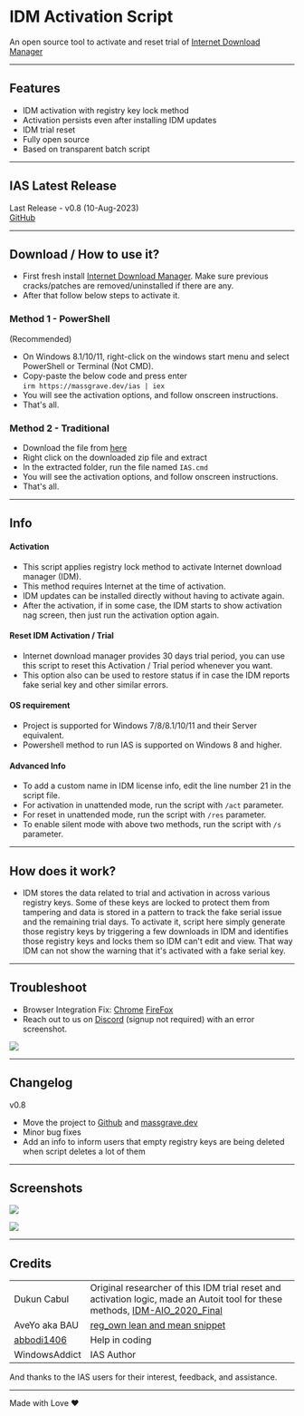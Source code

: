 # IDM Activation Script

An open source tool to activate and reset trial of [Internet Download Manager](https://www.internetdownloadmanager.com/)

------------------------------------------------------------------------

## Features

-   IDM activation with registry key lock method
-   Activation persists even after installing IDM updates
-   IDM trial reset
-   Fully open source
-   Based on transparent batch script

------------------------------------------------------------------------

## IAS Latest Release

Last Release - v0.8 (10-Aug-2023)\
[GitHub](https://github.com/WindowsAddict/IDM-Activation-Script)

------------------------------------------------------------------------

## Download / How to use it?

-   First fresh install [Internet Download Manager](https://www.internetdownloadmanager.com/). Make sure previous cracks/patches are removed/uninstalled if there are any.
-   After that follow below steps to activate it.

### Method 1 - PowerShell

(Recommended)

-   On Windows 8.1/10/11, right-click on the windows start menu and select PowerShell or Terminal (Not CMD).
-   Copy-paste the below code and press enter\
    `irm https://massgrave.dev/ias | iex`
-   You will see the activation options, and follow onscreen instructions.
-   That's all.

### Method 2 - Traditional

-   Download the file from [here](https://github.com/WindowsAddict/IDM-Activation-Script/archive/refs/heads/main.zip)
-   Right click on the downloaded zip file and extract
-   In the extracted folder, run the file named `IAS.cmd`
-   You will see the activation options, and follow onscreen instructions.
-   That's all.

------------------------------------------------------------------------

## Info

#### Activation

-   This script applies registry lock method to activate Internet download manager (IDM).
-   This method requires Internet at the time of activation.
-   IDM updates can be installed directly without having to activate again.
-   After the activation, if in some case, the IDM starts to show activation nag screen, then just run the activation option again.

#### Reset IDM Activation / Trial

-   Internet download manager provides 30 days trial period, you can use this script to reset this Activation / Trial period whenever you want.
-   This option also can be used to restore status if in case the IDM reports fake serial key and other similar errors.

#### OS requirement

-   Project is supported for Windows 7/8/8.1/10/11 and their Server equivalent.
-   Powershell method to run IAS is supported on Windows 8 and higher.

#### Advanced Info

-   To add a custom name in IDM license info, edit the line number 21 in the script file.
-   For activation in unattended mode, run the script with `/act` parameter.
-   For reset in unattended mode, run the script with `/res` parameter.
-   To enable silent mode with above two methods, run the script with `/s` parameter.

------------------------------------------------------------------------

## How does it work?

-   IDM stores the data related to trial and activation in across various registry keys. Some of these keys are locked to protect them from tampering and data is stored in a pattern to track the fake serial issue and the remaining trial days. To activate it, script here simply generate those registry keys by triggering a few downloads in IDM and identifies those registry keys and locks them so IDM can't edit and view. That way IDM can not show the warning that it's activated with a fake serial key.

------------------------------------------------------------------------

## Troubleshoot

-   Browser Integration Fix: [Chrome](https://www.internetdownloadmanager.com/register/new_faq/bi9.html) [FireFox](https://www.internetdownloadmanager.com/register/new_faq/bi4.html)
-   Reach out to us on [Discord](https://discord.gg/gjJEfq7ux8) (signup not required) with an error screenshot.

[![](https://lookimg.com/images/2023/03/21/QTvjcD.png)](https://discord.gg/gjJEfq7ux8)

------------------------------------------------------------------------

## Changelog

v0.8

-   Move the project to [Github](https://github.com/WindowsAddict/IDM-Activation-Script) and [massgrave.dev](https://massgrave.dev/idm-activation-script.html)
-   Minor bug fixes
-   Add an info to inform users that empty registry keys are being deleted when script deletes a lot of them

------------------------------------------------------------------------

## Screenshots

![](https://github.com/massgravel/mas-docs/blob/main/IAS.png?raw=true)

![](https://github.com/massgravel/mas-docs/blob/main/IAS_Activation.png?raw=true)

------------------------------------------------------------------------

## Credits

|                                             |                                                                                                                                                                                                                                        |
|---------------------|---------------------------------------------------|
| Dukun Cabul                                 | Original researcher of this IDM trial reset and activation logic, made an Autoit tool for these methods, [IDM-AIO_2020_Final](https://nsaneforums.com/topic/371047-discussion-internet-download-manager-fixes/page/8/#comment-1632062) |
| AveYo aka BAU                               | [reg_own lean and mean snippet](https://pastebin.com/XTPt0JSC)                                                                                                                                                                         |
| [abbodi1406](https://github.com/abbodi1406) | Help in coding                                                                                                                                                                                                                         |
| WindowsAddict                               | IAS Author                                                                                                                                                                                                                             |

And thanks to the IAS users for their interest, feedback, and assistance.

------------------------------------------------------------------------

Made with Love ❤️
